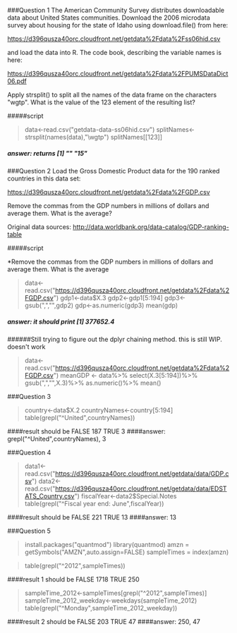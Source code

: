 ###Question 1
The American Community Survey distributes downloadable data about United States communities. Download the 2006 microdata survey about housing for the state of Idaho using download.file() from here: 

https://d396qusza40orc.cloudfront.net/getdata%2Fdata%2Fss06hid.csv 

and load the data into R. The code book, describing the variable names is here: 

https://d396qusza40orc.cloudfront.net/getdata%2Fdata%2FPUMSDataDict06.pdf 

Apply strsplit() to split all the names of the data frame on the characters "wgtp". What is the value of the 123 element of the resulting list?

#####script
> data<-read.csv("getdata-data-ss06hid.csv")
> splitNames<-strsplit(names(data),"\\wgtp")
> splitNames[[123]]

##### answer: returns [1] ""   "15"

###Question 2
Load the Gross Domestic Product data for the 190 ranked countries in this data set: 

https://d396qusza40orc.cloudfront.net/getdata%2Fdata%2FGDP.csv 

Remove the commas from the GDP numbers in millions of dollars and average them. What is the average? 

Original data sources: http://data.worldbank.org/data-catalog/GDP-ranking-table

#####script

*Remove the commas from the GDP numbers in millions of dollars and average them. What is the average

> data<-read.csv("https://d396qusza40orc.cloudfront.net/getdata%2Fdata%2FGDP.csv")
> gdp1<-data$X.3
> gdp2<-gdp1[5:194]
> gdp3<-gsub(",","",gdp2)
> gdp<-as.numeric(gdp3)
> mean(gdp)

##### answer: it should print [1] 377652.4

######Still trying to figure out the dplyr chaining method. this is still WIP. doesn't work
 > data<-read.csv("https://d396qusza40orc.cloudfront.net/getdata%2Fdata%2FGDP.csv")
 > meanGDP <- 
 > data%>%
 > select(X.3[5:194])%>%
 > gsub(",","",X.3)%>%
 > as.numeric()%>%
 > mean()

###Question 3
> country<-data$X.2
> countryNames<-country[5:194]
> table(grepl("^United",countryNames))

####result should be FALSE 187  TRUE 3
####answer: grepl("^United",countryNames), 3

###Question 4 
> data1<-read.csv("https://d396qusza40orc.cloudfront.net/getdata/data/GDP.csv")
> data2<-read.csv("https://d396qusza40orc.cloudfront.net/getdata/data/EDSTATS_Country.csv")
> fiscalYear<-data2$Special.Notes
> table(grepl("^Fiscal year end: June",fiscalYear))

####result should be FALSE 221  TRUE 13
####answer: 13


###Question 5
> install.packages("quantmod")
> library(quantmod)
> amzn = getSymbols("AMZN",auto.assign=FALSE)
> sampleTimes = index(amzn) 

> table(grepl("^2012",sampleTimes))

####result 1 should be FALSE 1718  TRUE 250

> sampleTime_2012<-sampleTimes[grepl("^2012",sampleTimes)]
> sampleTime_2012_weekday<-weekdays(sampleTime_2012)
> table(grepl("^Monday",sampleTime_2012_weekday))

####result 2 should be FALSE 203  TRUE 47
####answer: 250, 47
